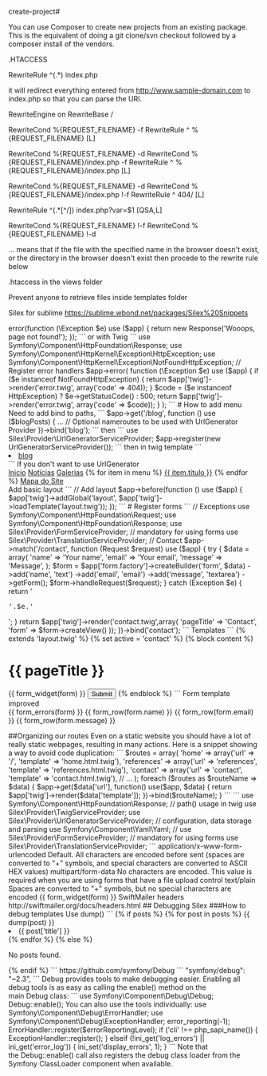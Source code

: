 create-project#

You can use Composer to create new projects from an existing package. This is the equivalent of doing a git clone/svn checkout followed by a composer install of the vendors.



.HTACCESS


 RewriteRule ^(.*) index.php

 it will redirect everything entered from http://www.sample-domain.com to index.php so that you can parse the URI.

RewriteEngine on
RewriteBase /

RewriteCond %{REQUEST_FILENAME} -f
RewriteRule ^ %{REQUEST_FILENAME} [L]

RewriteCond %{REQUEST_FILENAME} -d
RewriteCond %{REQUEST_FILENAME}/index.php -f
RewriteRule ^ %{REQUEST_FILENAME}/index.php [L]

RewriteCond %{REQUEST_FILENAME} -d
RewriteCond %{REQUEST_FILENAME}/index.php !-f
RewriteRule ^ 404/ [L]

RewriteRule ^(.*[^/]) index.php?var=$1 [QSA,L]


RewriteCond %{REQUEST_FILENAME} !-f
RewriteCond %{REQUEST_FILENAME} !-d

... means that if the file with the specified name in the browser doesn't exist, or the directory in the browser doesn't exist then procede to the rewrite rule below


.htaccess in the views folder

Prevent anyone to retrieve files inside templates folder




Silex for sublime
https://sublime.wbond.net/packages/Silex%20Snippets
<?php

# Error Handling
use Symfony\Component\HttpFoundation\Response;

```
$app->error(function (\Exception $e) use ($app) {
    return new Response('Wooops, page not found!');
});
```
or with Twig
```
use Symfony\Component\HttpFoundation\Response;
use Symfony\Component\HttpKernel\Exception\HttpException;
use Symfony\Component\HttpKernel\Exception\NotFoundHttpException;

// Register error handlers
$app->error(
    function (\Exception $e) use ($app) {
        if ($e instanceof NotFoundHttpException) {
            return $app['twig']->render('error.twig', array('code' => 404));
        }

        $code = ($e instanceof HttpException) ? $e->getStatusCode() : 500;
        return $app['twig']->render('error.twig', array('code' => $code));
    }
);
```

# How to add menu 

Need to add bind to paths,
```
$app->get('/blog', function () use ($blogPosts) {
...
// Optional nameroutes to be used with UrlGenerator Provider 
})->bind('blog');
```

then

```
use Silex\Provider\UrlGeneratorServiceProvider;
$app->register(new UrlGeneratorServiceProvider());
```

then in twig template
```
<li><a href="{{ path('blog') }}">blog</a></li>
```

If you don't want to use UrlGenerator

            <nav class="grid_3">
                <a href="{{ app.request.baseUrl }}">Inicio</a>
                <a href="{{ app.request.baseUrl }}/noticia">Notícias</a>
                <a href="{{ app.request.baseUrl }}/galeria">Galerias</a>
                {% for item in menu %}
                <a href="{{ app.request.baseUrl ~ item.uri }}">{{ item.titulo }}</a>
                {% endfor %}
                <a href="{{ app.request.baseUrl }}/mapa">Mapa do Site</a>
            </nav>


Add basic layout
```
// Add layout
$app->before(function () use ($app) {
    $app['twig']->addGlobal('layout', $app['twig']->loadTemplate('layout.twig'));
});
```


# Register forms

```
// Exceptions
use Symfony\Component\HttpFoundation\Request;
use Symfony\Component\HttpFoundation\Response;

use Silex\Provider\FormServiceProvider;
// mandatory for using forms
use Silex\Provider\TranslationServiceProvider;

// Contact
$app->match('/contact', function (Request $request) use ($app) {
    try {
        $data = array(
            'name' => 'Your name', 
            'email' => 'Your email',
            'message' => 'Message',
            );

    $form = $app['form.factory']->createBuilder('form', $data)
        ->add('name', 'text')
        ->add('email', 'email')
        ->add('message', 'textarea')
        ->getForm();
    $form->handleRequest($request);
        
    } catch (Exception $e) {
        return '<pre>'.$e.'</pre>';
    }
    

    return $app['twig']->render('contact.twig',array(
        'pageTitle' => 'Contact',
        'form' => $form->createView()
        ));
})->bind('contact');
```

Templates

```
{% extends 'layout.twig' %}
{% set active = 'contact' %}
{% block content %}
    <h1>{{ pageTitle }}</h1>
    {{ form_widget(form) }}
    <input type="submit" name="submit" />
{% endblock %}
```

Form template improved

    <form method="post" action="{{ app.url_generator.generate('contact') }}" enctype="application/x-www-form-urlencoded">
 

                  {{ form_errors(form) }}
    {{ form_row(form.name) }}
      {{ form_row(form.email) }}
        {{ form_row(form.message) }}
    </form>




##Organizing our routes

Even on a static website you should have a lot of really static webpages, resulting in many actions. Here is a snippet showing a way to avoid code duplication:

```
$routes = array(
    'home' => array('url' => '/', 'template' => 'home.html.twig'),
    'references' => array('url' => 'references', 'template' => 'references.html.twig'),
    'contact' => array('url' => 'contact', 'template' => 'contact.html.twig'),
    // ...
);

foreach ($routes as $routeName => $data) {
    $app->get($data['url'], function() use($app, $data) {
        return $app['twig']->render($data['template']);
    })->bind($routeName);
}
```




```
use Symfony\Component\HttpFoundation\Response;
// path() usage in twig
use Silex\Provider\TwigServiceProvider;
use Silex\Provider\UrlGeneratorServiceProvider;
// configuration, data storage and parsing
use Symfony\Component\Yaml\Yaml;
// 
use Silex\Provider\FormServiceProvider;
// mandatory for using forms
use Silex\Provider\TranslationServiceProvider;
```



application/x-www-form-urlencoded   Default. All characters are encoded before sent (spaces are converted to "+" symbols, and special characters are converted to ASCII HEX values)
multipart/form-data No characters are encoded. This value is required when you are using forms that have a file upload control
text/plain  Spaces are converted to "+" symbols, but no special characters are encoded

{{ form_widget(form) }}


SwiftMailer
headers
http://swiftmailer.org/docs/headers.html

## Debugging Silex 
###How to debug templates

Use dump()
```
{% if posts %}
    {% for post in posts %}
    {{ dump(post) }}
        <li>{{ post['title'] }}</li>
    {% endfor %}
{% else %}
    <p>No posts found.</p>
{% endif %}
```


https://github.com/symfony/Debug

```
"symfony/debug": "~2.3",
```

Debug provides tools to make debugging easier.
Enabling all debug tools is as easy as calling the enable() method on the main Debug class:
```
use Symfony\Component\Debug\Debug;

Debug::enable();
You can also use the tools individually:
use Symfony\Component\Debug\ErrorHandler;
use Symfony\Component\Debug\ExceptionHandler;

error_reporting(-1);

ErrorHandler::register($errorReportingLevel);
if ('cli' !== php_sapi_name()) {
    ExceptionHandler::register();
} elseif (!ini_get('log_errors') || ini_get('error_log')) {
    ini_set('display_errors', 1);
}
```
Note that the Debug::enable() call also registers the debug class loader from the Symfony ClassLoader component when available.

